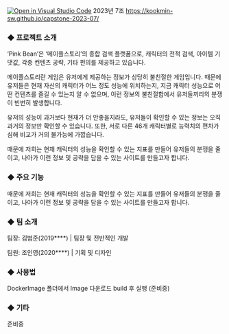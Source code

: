 [![Open in Visual Studio Code](https://classroom.github.com/assets/open-in-vscode-2e0aaae1b6195c2367325f4f02e2d04e9abb55f0b24a779b69b11b9e10269abc.svg)](https://classroom.github.com/online_ide?assignment_repo_id=10359230&assignment_repo_type=AssignmentRepo)
2023년 7조  https://kookmin-sw.github.io/capstone-2023-07/

### ◆ 프로젝트 소개

‘Pink Bean’은 ‘메이플스토리’의 종합 검색 플랫폼으로, 캐릭터의 전적 검색, 아이템 기댓값, 각종 컨텐츠 공략, 기타 편의를 제공하고 있습니다. 

메이플스토리란 게임은 유저에게 제공하는 정보가 상당히 불친절한 게임입니다. 때문에 유저들은 현재 자신의 캐릭터가 어느 정도 성능에 위치하는지, 지금 캐릭터 성능으로 어떤 컨텐츠를 즐길 수 있는지 알 수 없으며, 이런 정보의 불친절함에서 유저들끼리의 분쟁이 빈번히 발생합니다.

유저의 성능이 과거보다 현재가 더 안좋을지라도, 유저들이 확인할 수 있는 정보는 오직 과거의 정보만 확인할 수 있습니다. 또한, 서로 다른 46개 캐릭터별로 능력치의 편차가 심해 비교가 거의 불가능에 가깝습니다.

때문에 저희는 현재 캐릭터의 성능을 확인할 수 있는 지표를 만들어 유저들의 분쟁을 줄이고, 나아가 이런 정보 및 공략을 담을 수 있는 사이트를 만들고자 합니다.

### ◆ 주요 기능

때문에 저희는 현재 캐릭터의 성능을 확인할 수 있는 지표를 만들어 유저들의 분쟁을 줄이고, 나아가 이런 정보 및 공략을 담을 수 있는 사이트를 만들고자 합니다.

### ◆ 팀 소개

팀장: 김범준(2019****) |  팀장 및 전반적인 개발

팀원: 조인영(2020****) |  기획 및 디자인

### ◆ 사용법

DockerImage 폴더에서 Image 다운로드 build 후 실행 (준비중)

### ◆ 기타

준비중